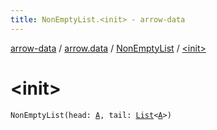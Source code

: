 ```yaml
---
title: NonEmptyList.<init> - arrow-data
---
```


[arrow-data](../../index.html) / [arrow.data](../index.html) / [NonEmptyList](index.html) / [&lt;init&gt;](./-init-.html)

# &lt;init&gt;

`NonEmptyList(head: `[`A`](index.html#A)`, tail: `[`List`](https://kotlinlang.org/api/latest/jvm/stdlib/kotlin.collections/-list/index.html)`<`[`A`](index.html#A)`>)`